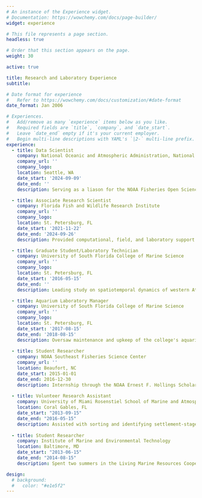 ```yaml
---
# An instance of the Experience widget.
# Documentation: https://wowchemy.com/docs/page-builder/
widget: experience

# This file represents a page section.
headless: true

# Order that this section appears on the page.
weight: 30

active: true

title: Research and Laboratory Experience
subtitle:

# Date format for experience
#   Refer to https://wowchemy.com/docs/customization/#date-format
date_format: Jan 2006

# Experiences.
#   Add/remove as many `experience` items below as you like.
#   Required fields are `title`, `company`, and `date_start`.
#   Leave `date_end` empty if it's your current employer.
#   Begin multi-line descriptions with YAML's `|2-` multi-line prefix.
experience:
  - title: Data Scientist
    company: National Oceanic and Atmospheric Administration, National Marine Fisheries Service
    company_url: ''
    company_logo: 
    location: Seattle, WA
    date_start: '2024-09-09'
    date_end: ''
    description: Serving as a liason for the NOAA Fisheries Open Science Initiative. Providing technical training and support for open science and data science tools and workflows. Evaluating novel tools for improving data science workflows throughout NOAA Fisheries.

  - title: Associate Research Scientist
    company: Florida Fish and Wildlife Research Institute
    company_url: ''
    company_logo: 
    location: St. Petersburg, FL
    date_start: '2021-11-22'
    date_end: '2024-09-26'
    description: Provided computational, field, and laboratory support for the Fisheries-Independent Monitoring program to provide data for fisheries management. Investigated ecological questions using fisheries-independent data and publishing results for use by the scientific community.

  - title: Graduate Student/Laboratory Technician
    company: University of South Florida College of Marine Science
    company_url: ''
    company_logo: 
    location: St. Petersburg, FL
    date_start: '2016-05-15'
    date_end: ''
    description: Leading study on spatiotemporal dynamics of western Atlantic marine metacommunities. Collaborating on several projects focusing on fish ecology in the eastern Gulf of Mexico.

  - title: Aquarium Laboratory Manager
    company: University of South Florida College of Marine Science
    company_url: ''
    company_logo: 
    location: St. Petersburg, FL
    date_start: '2017-08-15'
    date_end: '2018-08-15'
    description: Oversaw maintenance and upkeep of the college's aquarium facilities.
  
  - title: Student Researcher
    company: NOAA Southeast Fisheries Science Center
    company_url: ''
    location: Beaufort, NC
    date_start: 2015-01-01
    date_end: 2016-12-30
    description: Internship through the NOAA Ernest F. Hollings Scholarship Program focused on the diet of invasive lionfish in the western Atlantic.
    
  - title: Volunteer Research Assistant
    company: University of Miami Rosenstiel School of Marine and Atmospheric Science
    location: Coral Gables, FL
    date_start: "2013-09-15"
    date_end: "2016-05-15"
    description: Assisted with sorting and identifying settlement-stage reef fish from light trap samples in the Reef Fish Ecology Lab under the guidance of Esther Goldstein.
    
  - title: Student Researcher
    company: Institute of Marine and Environmental Technology
    location: Baltimore, MD
    date_start: "2013-06-15"
    date_end: "2014-08-15"
    description: Spent two summers in the Living Marine Resources Cooperative Science Center program working under Dr. Alan Place and Dr. Yoni Zohar on projects involving sustainable marine aquaculture.

design:
  # background: 
  #   color: "#e1e5f2"
---
```

